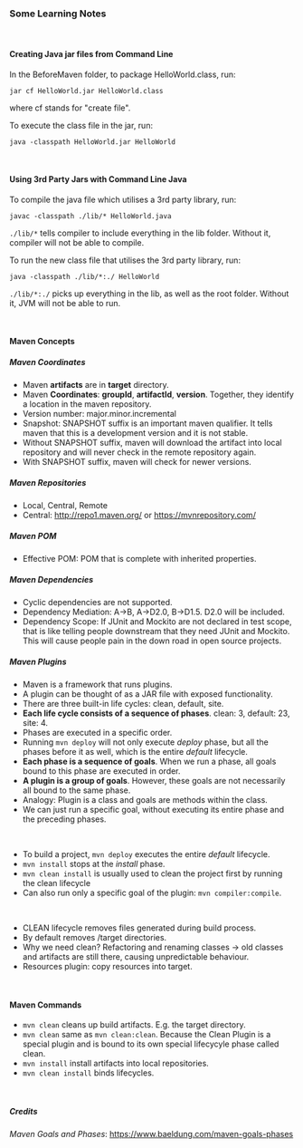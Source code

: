 ### Some Learning Notes ###

&nbsp;

#### Creating Java jar files from Command Line ####

In the BeforeMaven folder, to package HelloWorld.class, run: 

`jar cf HelloWorld.jar HelloWorld.class`

where cf stands for "create file". 

To execute the class file in the jar, run: 

`java -classpath HelloWorld.jar HelloWorld`

&nbsp;

#### Using 3rd Party Jars with Command Line Java ####

To compile the java file which utilises a 3rd party library, 
run: 

`javac -classpath ./lib/* HelloWorld.java`

`./lib/*` tells compiler to include everything in the lib folder. Without it, compiler will not be able to compile.  

To run the new class file that utilises the 3rd party library, run:

`java -classpath ./lib/*:./ HelloWorld`

`./lib/*:./` picks up everything in the lib, as well as the root folder. Without it, JVM will not be able to run. 

&nbsp;

#### Maven Concepts ####

##### Maven Coordinates #####

* Maven **artifacts** are in **target** directory.
* Maven **Coordinates**: **groupId**, **artifactId**, **version**. Together, they identify a location in the maven repository. 
* Version number: major.minor.incremental
* Snapshot: SNAPSHOT suffix is an important maven qualifier. It tells maven that this is a development version 
and it is not stable. 
* Without SNAPSHOT suffix, maven will download the artifact into local repository and will never check in the remote 
repository again. 
* With SNAPSHOT suffix, maven will check for newer versions.

##### Maven Repositories #####
* Local, Central, Remote
* Central: http://repo1.maven.org/ or https://mvnrepository.com/

##### Maven POM #####
* Effective POM: POM that is complete with inherited properties. 

##### Maven Dependencies #####
* Cyclic dependencies are not supported. 
* Dependency Mediation: A->B, A->D2.0, B->D1.5. D2.0 will be included. 
* Dependency Scope: If JUnit and Mockito are not declared in test scope, that is like telling people downstream that they
need JUnit and Mockito. This will cause people pain in the down road in open source projects. 

##### Maven Plugins #####

* Maven is a framework that runs plugins. 
* A plugin can be thought of as a JAR file with exposed functionality. 
* There are three built-in life cycles: clean, default, site. 
* **Each life cycle consists of a sequence of phases**. clean: 3, default: 23, site: 4.
* Phases are executed in a specific order. 
* Running `mvn deploy` will not only execute _deploy_ phase, but all the phases before it as well, which is the entire 
_default_ lifecycle. 
* **Each phase is a sequence of goals**. When we run a phase, all goals bound to this phase are executed in order.
* **A plugin is a group of goals**. However, these goals are not necessarily all bound to the same phase.
* Analogy: Plugin is a class and goals are methods within the class.
* We can just run a specific goal, without executing its entire phase and the preceding phases. 

&nbsp;

* To build a project, `mvn deploy` executes the entire _default_ lifecycle.
* `mvn install` stops at the _install_ phase. 
* `mvn clean install` is usually used to clean the project first by running the clean lifecycle
* Can also run only a specific goal of the plugin: `mvn compiler:compile`.


&nbsp;

* CLEAN lifecycle removes files generated during build process. 
* By default removes /target directories. 
* Why we need clean? Refactoring and renaming classes -> old classes and artifacts are still there, causing unpredictable 
behaviour. 
* Resources plugin: copy resources into target. 

&nbsp;

#### Maven Commands ####

* `mvn clean` cleans up build artifacts. E.g. the target directory. 
* `mvn clean` same as `mvn clean:clean`. Because  the Clean Plugin is a special plugin and is bound to its own special 
lifecycyle phase called clean. 
* `mvn install` install artifacts into local repositories. 
* `mvn clean install` binds lifecycles. 

&nbsp;
&nbsp;

##### Credits #####
_Maven Goals and Phases_: https://www.baeldung.com/maven-goals-phases
